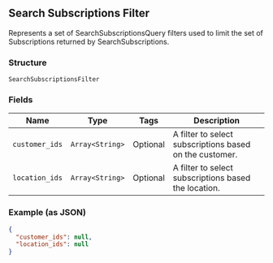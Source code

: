 ## Search Subscriptions Filter

Represents a set of SearchSubscriptionsQuery filters used to limit the set of Subscriptions returned by SearchSubscriptions.

### Structure

`SearchSubscriptionsFilter`

### Fields

| Name | Type | Tags | Description |
|  --- | --- | --- | --- |
| `customer_ids` | `Array<String>` | Optional | A filter to select subscriptions based on the customer. |
| `location_ids` | `Array<String>` | Optional | A filter to select subscriptions based the location. |

### Example (as JSON)

```json
{
  "customer_ids": null,
  "location_ids": null
}
```

